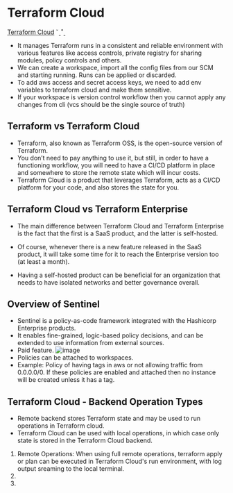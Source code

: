 # Terraform Cloud
[Terraform Cloud](https://spacelift.io/blog/what-is-terraform-cloud)
˘ˍ˚ˍ
- It manages Terraform runs in a consistent and reliable environment with various features like access controls, private registry for sharing modules, policy controls and others.
- We can create a workspace, import all the config files from our SCM and starting running. Runs can be applied or discarded.
- To add aws access and secret access keys, we need to add env variables to terraform cloud and make them sensitive.
- If your workspace is version control workflow then you cannot apply any changes from cli (vcs should be the single source of truth)
  
## Terraform vs Terraform Cloud
- Terraform, also known as Terraform OSS, is the open-source version of Terraform.
- You don’t need to pay anything to use it, but still, in order to have a functioning workflow, you will need to have a CI/CD platform in place and somewhere to store the remote state which will incur costs.
- Terraform Cloud is a product that leverages Terraform, acts as a CI/CD platform for your code, and also stores the state for you.

## Terraform Cloud vs Terraform Enterprise
- The main difference between Terraform Cloud and Terraform Enterprise is the fact that the first is a SaaS product, and the latter is self-hosted. 
- Of course, whenever there is a new feature released in the SaaS product, it will take some time for it to reach the Enterprise version too (at least a month). 

- Having a self-hosted product can be beneficial for an organization that needs to have isolated networks and better governance overall.

## Overview of Sentinel
- Sentinel is a policy-as-code framework integrated with the Hashicorp Enterprise products.
- It enables fine-grained, logic-based policy decisions, and can be extended to use information from external sources.
- Paid feature.
 ![image](https://github.com/begh-azka/terraform_aws/assets/97597065/6b8a7818-5fc7-42de-b7e7-244f3a80afb2)
- Policies can be attached to workspaces.
- Example: Policy of having tags in aws or not allowing traffic from 0.0.0.0/0. If these policies are enabled and attached then no instance will be created unless it has a tag.

## Terraform Cloud - Backend Operation Types
- Remote backend stores Terraform state and may be used to run operations in Terraform cloud.
- Terraform Cloud can be used with local operations, in which case only state is stored in the Terraform Cloud backend.
 1. Remote Operations:
When using full remote operations, terraform apply or plan can be executed in Terraform Cloud's run environment, with log output sreaming to the local terminal.
 2. 
 3. 
